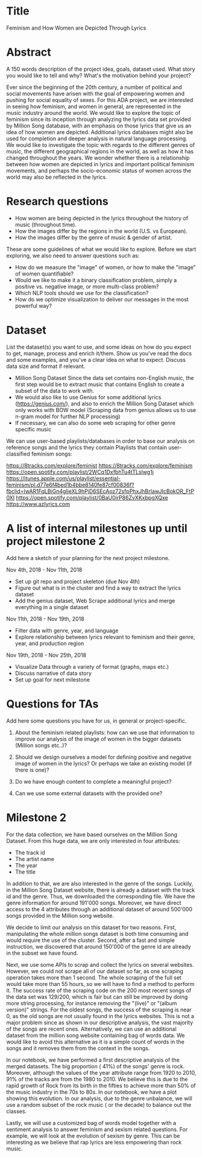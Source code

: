 # Title
Feminism and How Women are Depicted Through Lyrics

# Abstract
A 150 words description of the project idea, goals, dataset used. What story you would like to tell and why? What's the motivation behind your project?

Ever since the beginning of the 20th century, a number of political and social movements have arisen with the goal of empowering women and pushing for social equality of sexes. For this ADA project, we are interested in seeing how feminism, and women in general, are represented in the music industry around the world. We would like to explore the topic of feminism since its inception through analyzing the lyrics data set provided by Million Song database, with an emphasis on those lyrics that give us an idea of how women are depicted. Additional lyrics databases might also be used for completion and deeper analysis in natural language processing. We would like to investigate the topic with regards to the different genres of music, the different geographical regions in the world, as well as how it has changed throughout the years. We wonder whether there is a relationship between how women are depicted in lyrics and important political feminism movements, and perhaps the socio-economic status of women across the world may also be reflected in the lyrics.

# Research questions
- How women are being depicted in the lyrics throughout the history of music (throughout time). 
- How the images differ by the regions in the world (U.S. vs European).
- How the images differ by the genre of music & gender of artist.

These are some guidelines of what we would like to explore. Before we start exploring, we also need to answer questions such as:  
- How do we measure the "image" of women, or how to make the "image" of women quantifiable? 
- Would we like to make it a binary classification problem, simply a positive vs. negative image, or more multi-class problem?
- Which NLP tools should we use for the classification?
- How do we optimize visualization to deliver our messages in the most powerful way? 


# Dataset
List the dataset(s) you want to use, and some ideas on how do you expect to get, manage, process and enrich it/them. Show us you've read the docs and some examples, and you've a clear idea on what to expect. Discuss data size and format if relevant.

- Million Song Dataset Since the data set contains non-English music, the first step would be to extract music that contains English to create a subset of the data to work with.
- We would also like to use Genius for some additional lyrics (https://genius.com/), and also to enrich the Million Song Dataset which only works with BOW model (Scraping data from genius allows us to use n-gram model for further NLP processing)
- If necessary, we can also do some web scraping for other genre specific music

We can use user-based playlists/databases in order to base our analysis on reference songs and the lyrics they contain
Playlists that contain user-classified feminism songs:

https://8tracks.com/explore/feminist
https://8tracks.com/explore/feminism
https://open.spotify.com/playlist/2WCq1DxfbhTu4tTLslwg1j
https://itunes.apple.com/us/playlist/essential-feminism/pl.d77e6f4bed1b4bbe8140fe87cf00836f?fbclid=IwAR1FqLBiGn4gIjeXL9hPjD6SEcAoz72sfpPhxJhBrIawJIcBokOR_FtP0XI
https://open.spotify.com/playlist/0BaU0irP86ZvXKxbpgXQxe
https://www.azlyrics.com 
 

# A list of internal milestones up until project milestone 2
Add here a sketch of your planning for the next project milestone.

Nov 4th, 2018 - Nov 11th, 2018
- Set up git repo and project skeleton (due Nov 4th)
- Figure out what is in the cluster and find a way to extract the lyrics dataset
- Add the genius dataset, Web Scrape additional lyrics and merge everything in a single dataset 

Nov 11th, 2018 - Nov 19th, 2018
- Filter data with genre, year, and language
- Explore relationship between lyrics relevant to feminism and their genre, year, and production region 

Nov 19th, 2018 - Nov 25th, 2018
- Visualize Data through a variety of format (graphs, maps etc.)
- Discuss narrative of data story 
- Set up goal for next milestone


# Questions for TAs
Add here some questions you have for us, in general or project-specific.

1. About the feminism related playlists: how can we use that information to improve our analysis of the image of women in the bigger datasets (Million songs etc..)?
 
2. Should we design ourselves a model for defining positive and negative image of women in the lyrics? Or perhaps we take an existing model (if there is one)?  
 
3. Do we have enough content to complete a meaningful project? 

4. Can we use some external datasets with the provided one?

# Milestone 2

For the data collection, we have based ourselves on the Million Song Dataset. From this huge data, we are only interested in four attributes:
- The track id
- The artist name
- The year
- The title

In addition to that, we are also interested in the genre of the songs. Luckily, in the Million Song Dataset website, there is already a dataset with the track id and the genre. Thus, we downloaded the corresponding file. We have the genre information for around 191'000 songs. Moreover, we have direct access to the 4 attributes through an additional dataset of around 500'000 songs provided in the Million song website. 

We decide to limit our analysis on this dataset for two reasons. First, manipulating the whole million songs dataset is both time consuming and would require the use of the cluster. Second, after a fast and simple instruction, we discovered that around 150'000 of the genre id are already in the subset we have found.

Next, we use some APIs to scrap and collect the lyrics on several websites. However, we could not scrape all of our dataset so far, as one scraping operation takes more than 1 second. The whole scraping of the full set would take more than 55 hours, so we will have to find a method to perform it. The success rate of the scraping code on the 200 most recent songs of the data set was 129/200, which is fair but can still be improved by doing more string processing, for instance removing the "(live)" or "(album version)" strings. For the oldest songs, the success of the scraping is near 0, as the old songs are not usually found in the lyrics websites. This is not a major problem since as shown in our descriptive analysis, the vast majority of the songs are recent ones.
Alternatively, we can use an additional dataset from the million song website containing bag of words data. We would like to avoid this alternative as it is a simple count of words in the songs and it removes them from the context in the songs.

In our notebook, we have performed a first descriptive analysis of the merged datasets. The big proportion ( 41%) of the songs' genre is rock. Moreover, although the values of the year attribute range from 1920 to 2010, 91% of the tracks are from the 1980 to 2010. We believe this is due to the rapid growth of Rock from its birth in the fifties to achieve more than 50% of the music industry in the 70s to 80s. In our notebook, we have a plot showing this evolution. In our analysis, due to the genre unbalance, we will use a random subset of the rock music ( or the decade) to balance out the classes.

Lastly, we will use a customized bag of words model together with a sentiment analysis to answer feminism and sexism related questions. For example, we will look at the evolution of sexism by genre. This can be interesting as we believe that rap lyrics are less empowering than rock music.
